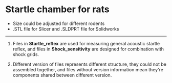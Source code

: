 # Startle chamber for rats
  * Size could be adjusted for different rodents
  * .STL file for Slicer and .SLDPRT file for Solidworks 

___

1. Files in **Startle_reflex** are used for measuring general acoustic startle reflex, and files in **Shock_sensitivity** are designed for combination with shock grids.

2. Different version of files represents different structure, they could not be assembled together, and files without version information mean they're components shared between different version. 














